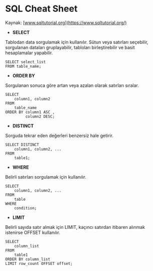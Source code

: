 # SQL Cheat Sheet

Kaynak: [www.sqltutorial.org](https://www.sqltutorial.org/)

- **SELECT**

Tablodan data sorgulamak için kullanılır. Sütun veya satırları seçebilir, sorgulanan dataları gruplayabilir, tabloları birleştirebilir ve basit hesaplamalar yapabilir.

```
SELECT select_list
FROM table_name;
```

- **ORDER BY**

Sorgulanan sonuca göre artan veya azalan olarak satırları sıralar.

```
SELECT 
    column1, column2
FROM
    table_name
ORDER BY column1 ASC , 
         column2 DESC;
```

- **DISTINCT**

Sorguda tekrar eden değerleri benzersiz hale getirir.

```
SELECT DISTINCT
    column1, column2, ...
FROM
    table1;
```

- **WHERE**

Belirli satırları sorgulamak için kullanılır.

```
SELECT 
    column1, column2, ...
FROM
    table
WHERE
    condition;
```

- **LIMIT**

Belirli sayıda satır almak için LIMIT, kaçıncı satırdan itibaren alınmak istenirse OFFSET kullanılır.

```
SELECT 
    column_list
FROM
    table1
ORDER BY column_list
LIMIT row_count OFFSET offset;
```